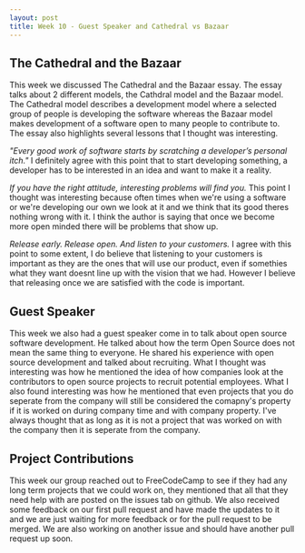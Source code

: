 ```yaml
---
layout: post
title: Week 10 - Guest Speaker and Cathedral vs Bazaar
---
```


## The Cathedral and the Bazaar
This week we discussed The Cathedral and the Bazaar essay. The essay talks about 2 different models, the Cathdral model and the Bazaar model. 
The Cathedral model describes a development model where a selected group of people is developing the software whereas the Bazaar model makes development
of a software open to many people to contribute to. The essay also highlights several lessons that I thought was interesting. 

<i>"Every good work of software starts by scratching a developer’s personal itch."</i>
I definitely agree with this point that to start developing something, a developer has to be interested in an idea and want to 
make it a reality. 

<i> If you have the right attitude, interesting problems will find you. </i>
This point I thought was interesting because often times when we're using a software or we're developing our own we look at it
and we think that its good theres nothing wrong with it. I think the author is saying that once we become more open minded there
will be problems that show up. 

<i> Release early. Release open. And listen to your customers. </i>
I agree with this point to some extent, I do believe that listening to your customers is important as they are the ones that will
use our product, even if somethies what they want doesnt line up with the vision that we had. However I believe that releasing once we 
are satisfied with the code is important.


## Guest Speaker

This week we also had a guest speaker come in to talk about open source software development. He talked about how the term Open Source
does not mean the same thing to everyone. He shared his experience with open source development and talked about recruiting. What I thought 
was interesting was how he mentioned the idea of how companies look at the contributors to open source projects to recruit potential employees. 
What I also found interesting was how he mentioned that even projects that you do seperate from the company will still be considered
the comapny's property if it is worked on during company time and with company property. I've always thought that as long as it is not a project
that was worked on with the company then it is seperate from the company. 

## Project Contributions

This week our group reached out to FreeCodeCamp to see if they had any long term projects that we could work on, they mentioned 
that all that they need help with are posted on the issues tab on github. We also received some feedback on our first pull request 
and have made the updates to it and we are just waiting for more feedback or for the pull request to be merged. We are also working on another issue
and should have another pull request up soon. 
